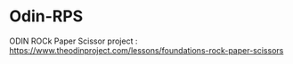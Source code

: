 # Odin-RPS

ODIN ROCk Paper Scissor project  : https://www.theodinproject.com/lessons/foundations-rock-paper-scissors
